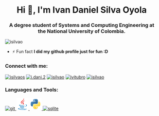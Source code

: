 <h1 align="center">Hi 👋, I'm Ivan Daniel Silva Oyola</h1>
<h3 align="center">A degree student of Systems and Computing Engineering at the National University of Colombia.</h3>

<p align="left"> <img src="https://komarev.com/ghpvc/?username=isilvao&label=Visitors&color=319fe3&style=flat" alt="isilvao" /> </p>

- ⚡ Fun fact **I did my github profile just for fun :D**

<h3 align="left">Connect with me:</h3>
<p align="left">
<a href="https://twitter.com/isilvaos" target="blank"><img align="center" src="https://raw.githubusercontent.com/rahuldkjain/github-profile-readme-generator/master/src/images/icons/Social/twitter.svg" alt="isilvaos" height="30" width="40" /></a>
<a href="https://instagram.com/i.dani.2" target="blank"><img align="center" src="https://raw.githubusercontent.com/rahuldkjain/github-profile-readme-generator/master/src/images/icons/Social/instagram.svg" alt="i.dani.2" height="30" width="40" /></a>
<a href="https://www.hackerrank.com/isilvao" target="blank"><img align="center" src="https://raw.githubusercontent.com/rahuldkjain/github-profile-readme-generator/master/src/images/icons/Social/hackerrank.svg" alt="isilvao" height="30" width="40" /></a>
<a href="https://codeforces.com/profile/ivitubro" target="blank"><img align="center" src="https://raw.githubusercontent.com/rahuldkjain/github-profile-readme-generator/master/src/images/icons/Social/codeforces.svg" alt="ivitubro" height="30" width="40" /></a>
<a href="https://www.leetcode.com/isilvao" target="blank"><img align="center" src="https://raw.githubusercontent.com/rahuldkjain/github-profile-readme-generator/master/src/images/icons/Social/leet-code.svg" alt="isilvao" height="30" width="40" /></a>
</p>

<h3 align="left">Languages and Tools:</h3>
<p align="left"> <a href="https://git-scm.com/" target="_blank" rel="noreferrer"> <img src="https://www.vectorlogo.zone/logos/git-scm/git-scm-icon.svg" alt="git" width="40" height="40"/> </a> <a href="https://www.java.com" target="_blank" rel="noreferrer"> <img src="https://raw.githubusercontent.com/devicons/devicon/master/icons/java/java-original.svg" alt="java" width="40" height="40"/> </a> <a href="https://www.python.org" target="_blank" rel="noreferrer"> <img src="https://raw.githubusercontent.com/devicons/devicon/master/icons/python/python-original.svg" alt="python" width="40" height="40"/> </a> <a href="https://www.sqlite.org/" target="_blank" rel="noreferrer"> <img src="https://www.vectorlogo.zone/logos/sqlite/sqlite-icon.svg" alt="sqlite" width="40" height="40"/> </a> </p>
